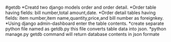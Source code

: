 #getdb
	*Creatd two django models order and order detail.
	*Order table having fields: bill number,total amount,date.
	*Order detail tables having fields: item number,item name,quantity,price,and bill number as foreignkey.
	*Using django admin-dashboard enter the table contents.
	*create separate python file named as getdb.py this file converts table data into json.
	*python manage.py getdb command will return database contents in json formate
